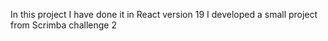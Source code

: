 In this project I have done it in React version 19
I developed a small project from Scrimba challenge 2
